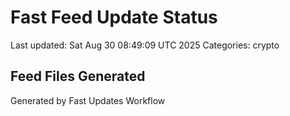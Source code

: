 # Fast Feed Update Status
Last updated: Sat Aug 30 08:49:09 UTC 2025
Categories: crypto

## Feed Files Generated

Generated by Fast Updates Workflow
